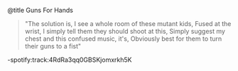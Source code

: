 @title Guns For Hands

>"The solution is, I see a whole room of these mutant kids,
Fused at the wrist, I simply tell them they should shoot at this,
Simply suggest my chest and this confused music, it's,
Obviously best for them to turn their guns to a fist"

-spotify:track:4RdRa3qq0GBSKjomxrkh5K